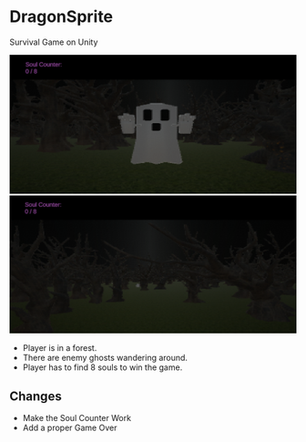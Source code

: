 # DragonSprite
Survival Game on Unity

![Screenshot](screenshots/screenshot1.png)
![Screenshot](screenshots/screenshot2.png)

* Player is in a forest. 
* There are enemy ghosts wandering around.
* Player has to find 8 souls to win the game.


## Changes
- Make the Soul Counter Work
- Add a proper Game Over
